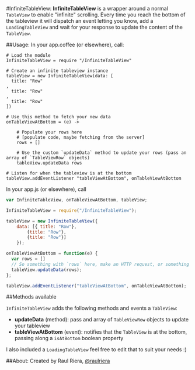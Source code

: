 #InfiniteTableView:
**InfiniteTableView** is a wrapper around a normal `TableView` to enable "infinite" scrolling. Every time you reach the bottom of the tableview it will dispatch an event letting you know, add a `LoadingTableView` and wait for your response to update the content of the `TableView`. 

##Usage:
In your app.coffee (or elsewhere), call:

```coffeecript
# Load the module
InfiniteTableView = require "/InfiniteTableView"

# Create an infinite tableview instance
tableView = new InfiniteTableView(data: [
  title: "Row"
,
  title: "Row"
,
  title: "Row"
])

# Use this method to fetch your new data
onTableViewAtBottom = (e) ->
	
	# Populate your rows here 
	# [populate code, maybe fetching from the server]
	rows = []
	
	# Use the custom `updateData` method to update your rows (pass an array of `TableViewRow` objects)
	tableView.updateData rows

# Listen for when the tableview is at the bottom
tableView.addEventListener "tableViewAtBottom", onTableViewAtBottom
```

In your app.js (or elsewhere), call
```javascript
var InfiniteTableView, onTableViewAtBottom, tableView;

InfiniteTableView = require("/InfiniteTableView");

tableView = new InfiniteTableView({
    data: [{ title: "Row"},
        {title: "Row"},
        {title: "Row"}]
    });

onTableViewAtBottom = function(e) {
  var rows = []
  // So something with `rows` here, make an HTTP request, or something just remember to populate that array with `TableViewRow` objects
  tableView.updateData(rows);
};

tableView.addEventListener("tableViewAtBottom", onTableViewAtBottom);
```

##Methods available

`InfiniteTableView` adds the following methods and events a `TableView`:

* **updateData** (method): pass and array of `TableViewRow` objects to update your tableview
* **tableViewAtBottom** (event): notifies that the `TableView` is at the bottom, passing along a `isAtBottom` boolean property

I also included a `LoadingTableView` feel free to edit that to suit your needs :)

##About:
Created by Raul Riera, [@raulriera](http://twitter.com/raulriera)  

